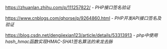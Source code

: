 https://zhuanlan.zhihu.com/p/111257822/ - *PHP接口签名验证*

https://www.cnblogs.com/qhorse/p/9264860.html - *PHP开发API接口签名及验证*

https://blog.csdn.net/dengjiexian123/article/details/53313913 - *php中使用hash_hmac函数实现HMAC-SHA1签名算法的来龙去脉*

